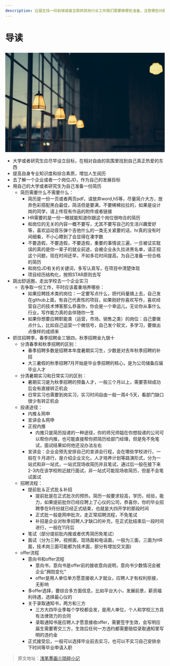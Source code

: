 ```yaml
---
description: 应届生找一份前端或者互联网其他行业工作我们需要做哪些准备，注意哪些问题
---
```


# 导读

## 

![banner](.gitbook/assets/tag.jpg)

* 大学或者研究生应尽早设立目标，在相对自由的氛围里找到自己真正热爱的东西
* 提高自身专业知识度和综合素质，增加人生阅历
* 去了解一个企业或者一个岗位JD，作为自己的发展目标
* 用自己的大学或者研究生为自己准备一份简历
  * 简历需要什么不需要什么：
    * 简历是一份一页或者两页pdf，请放弃word,h5等，尽量简介大方，放弃色彩搭配黑白最佳，简洁但是要满，不要稀稀拉拉的，如果是设计岗的同学，请上传现有作品的附件或者链接
    * HR需要的是一份一眼就能知道你跟这个岗位很吻合的简历
    * 和岗位的无关的内容一概不要写，尤其不要写自己的生活兴趣爱好等，喜欢运动音乐弹个吉他什么的一类无关紧要的话，hr真的没有时间细看，不小心瞟到了会显得在凑字数
    * 不要造假，不要造假，不要造假，重要的事情说三遍，一旦被证实耽误的真的是你一辈子的就业前途，会被企业永久拉进黑名单，请正视这个问题，现在时间还早，不如多花时间提高，为自己准备一份合格的简历
    * 和岗位JD有关的关键词，多写认真写，在项目中清楚体现
    * 项目经历结构化，按照STAR原则去写
* 跳出舒适圈，走出学校去一个企业实习
  * 去争取一份工作，平时应该着重培养哪些：
    * 如果应聘技术类的岗位：一定要写点什么，把代码量搞上去，自己发在github上面，有自己代表性的项目，如果刚好你喜欢写作，喜欢经营自己的技术博客那么恭喜你，你会是一个幸运儿，无论你从事什么行业，写作能力真的会伴随你一生
    * 如果你想要应聘职能类（运营，市场，销售之类）的岗位：自己要做点什么，比如自己运营一个微信号，自己发个软文，多学习，要做出点像样的成绩来
* 抓住招聘季，春季招聘金三银四，秋季招聘金九银十
  * 分清春季和秋季招聘的区别：
    * 春季招聘多数是招聘本年度暑期实习生，少数是对去年秋季招聘的补招
    * 大三暑假的秋季招聘7月开始是毕业季招聘的核心，是为公司储备应届毕业人才
  * 分清暑期实习和日常实习的区别：
    * 暑期实习是为秋季招聘的预备人才，一般三个月以上，需要答辩成功后会有直接转正机会
    * 日常实习也需要到岗实习，实习时间自由一般一周4-5天，看部门缺口很少有转正机会
  * 投递途径：
    * 内推＆网申
    * 宣讲会＆网申
    * 正视内推
      * 内推只是简历投递的一种途径，你的师兄师姐在你想投递的公司可以帮你内推，也可能直接帮你把简历给部门经理，但是免不免笔试，面试结果如何他还没办法左右
    * 宣讲会：企业会预先安排自己的宣讲会行程，会在哪些学校进行，一般在９月进行，是介绍企业文化，人才培养计划等路演形式，分为一站式和非一站式，一站式现场收简历并且笔试，通过后一般在接下来2-3内在该学校附近就行面试，非一站式可能现场收简历，但是不会笔试面试
  * 招聘流程：
    * 提前批＆正式批＆补招
      * 提前批是在正式批次的预热，简历一般要求较高，学历，经验，能力，如果提前批你已经应聘上了心仪的公司，恭喜你，你的毕业招聘季在9月份就已经正式结束，也就是大四开学的那段时间
      * 正式批一般是网申批次，走正常招聘流程，不免笔试
      * 补招是企业对秋季招聘人才缺口的补充，在正式批结束后一段时间进行，一般在11月后
    * 笔试（部分提前批内推或者优秀简历免笔试）
    * 面试（分为三种，视频面，现场面和电话面，一般为三面，三面为HR面，技术岗三面可能都为技术面，部分有增加交叉面\)
  * offer流程
    * 意向书和offer流程
      * 意向书，意向书是offer前的接收意向说明，意向书少数情况会被企业"拥抱变化"
      * offer是用人单位单方愿意接收人才就业，应聘人才有权利拒接，无影响
    * 多offer选择，要综合多方面信息，比如平台大小，发展前景，薪资福利待遇，选择最心仪的
    * 关于录取通知书，两方和三方
      * 三方大四毕业季每个学校都会发，是用人单位，个人和学校三方具有法律效力的合同
      * 录取通知书是应聘人才愿意接收offer，需要签字生效，会写明应届生需要寄交三方，生效后任何一方违约都需要赔偿录取通知里写明的违约金
    * 正式接受后，一般可以选择毕业前去实习，也可以不实习自己安排余下时间等毕业申请入职

> 原文地址：[浅笔墨画❀琐碎小记](https://www.chenqaq.com/2019/11/22/life-speech20191124/)

